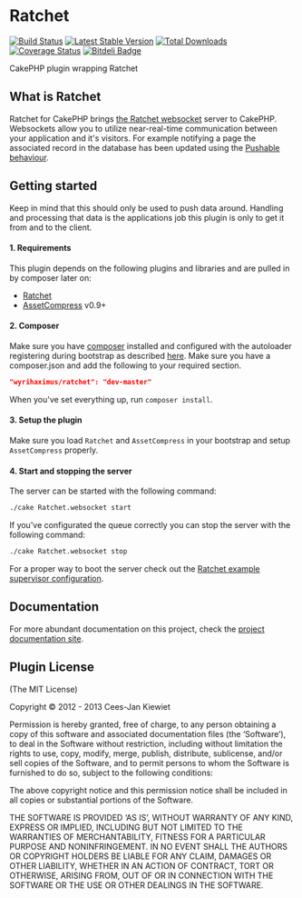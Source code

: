 Ratchet
=======

[![Build Status](https://travis-ci.org/WyriHaximus/Ratchet.png)](https://travis-ci.org/WyriHaximus/Ratchet)
[![Latest Stable Version](https://poser.pugx.org/WyriHaximus/Ratchet/v/stable.png)](https://packagist.org/packages/WyriHaximus/Ratchet)
[![Total Downloads](https://poser.pugx.org/WyriHaximus/Ratchet/downloads.png)](https://packagist.org/packages/WyriHaximus/Ratchet)
[![Coverage Status](https://coveralls.io/repos/WyriHaximus/Ratchet/badge.png)](https://coveralls.io/r/WyriHaximus/Ratchet)
[![Bitdeli Badge](https://d2weczhvl823v0.cloudfront.net/WyriHaximus/ratchet/trend.png)](https://bitdeli.com/free "Bitdeli Badge")

CakePHP plugin wrapping Ratchet

## What is Ratchet ##

Ratchet for CakePHP brings [the Ratchet websocket](http://socketo.me/) server to CakePHP. Websockets allow you to utilize near-real-time communication between your application and it's visitors. For example notifying a page the associated record in the database has been updated using the [Pushable behaviour](http://wyrihaximus.net/projects/cakephp/ratchet/documentation/model-push.html).

## Getting started ##

Keep in mind that this should only be used to push data around. Handling and processing that data is the applications job this plugin is only to get it from and to the client.

#### 1. Requirements ####

This plugin depends on the following plugins and libraries and are pulled in by composer later on:

- [Ratchet](https://github.com/cboden/Ratchet)
- [AssetCompress](https://github.com/markstory/asset_compress) v0.9+

#### 2. Composer ####

Make sure you have [composer](http://getcomposer.org/) installed and configured with the autoloader registering during bootstrap as described [here](http://ceeram.github.io/blog/2013/02/22/using-composer-with-cakephp-2-dot-x/). Make sure you have a composer.json and add the following to your required section.

```json
"wyrihaximus/ratchet": "dev-master"
```

When you've set everything up, run `composer install`.

#### 3. Setup the plugin ####

Make sure you load `Ratchet` and `AssetCompress` in your bootstrap and setup `AssetCompress` properly.

#### 4. Start and stopping the server ####

The server can be started with the following command:

```bash
./cake Ratchet.websocket start
```

If you've configurated the queue correctly you can stop the server with the following command:

```bash
./cake Ratchet.websocket stop
```

For a proper way to boot the server check out the [Ratchet example supervisor configuration](http://socketo.me/docs/deploy#supervisor).

## Documentation ##

For more abundant documentation on this project, check the [project documentation site](http://wyrihaximus.net/projects/cakephp/ratchet/documentation.html "Ratchet for CakePHP documentation").

## Plugin License ##

(The MIT License)

Copyright © 2012 - 2013 Cees-Jan Kiewiet

Permission is hereby granted, free of charge, to any person obtaining a copy of this software and associated documentation files (the ‘Software’), to deal in the Software without restriction, including without limitation the rights to use, copy, modify, merge, publish, distribute, sublicense, and/or sell copies of the Software, and to permit persons to whom the Software is furnished to do so, subject to the following conditions:

The above copyright notice and this permission notice shall be included in all copies or substantial portions of the Software.

THE SOFTWARE IS PROVIDED ‘AS IS’, WITHOUT WARRANTY OF ANY KIND, EXPRESS OR IMPLIED, INCLUDING BUT NOT LIMITED TO THE WARRANTIES OF MERCHANTABILITY, FITNESS FOR A PARTICULAR PURPOSE AND NONINFRINGEMENT. IN NO EVENT SHALL THE AUTHORS OR COPYRIGHT HOLDERS BE LIABLE FOR ANY CLAIM, DAMAGES OR OTHER LIABILITY, WHETHER IN AN ACTION OF CONTRACT, TORT OR OTHERWISE, ARISING FROM, OUT OF OR IN CONNECTION WITH THE SOFTWARE OR THE USE OR OTHER DEALINGS IN THE SOFTWARE.

